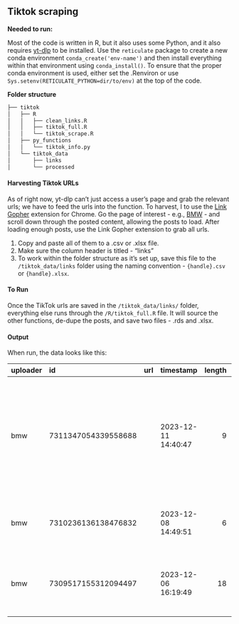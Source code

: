 
<!-- README.md is generated from README.Rmd. Please edit that file -->

## Tiktok scraping

**Needed to run:**

Most of the code is written in R, but it also uses some Python, and it
also requires [yt-dlp](https://github.com/yt-dlp/yt-dlp) to be
installed. Use the `reticulate` package to create a new conda
environment `conda_create('env-name')` and then install everything
within that environment using `conda_install()`. To ensure that the
proper conda environment is used, either set the .Renviron or use
`Sys.setenv(RETICULATE_PYTHON=dir/to/env)` at the top of the code.

**Folder structure**

``` r
├── tiktok
│   ├── R
│   │   ├── clean_links.R
│   │   ├── tiktok_full.R
│   │   └── tiktok_scrape.R
│   ├── py_functions
│   │   └── tiktok_info.py
│   └── tiktok_data
│       ├── links
│       └── processed
```

#### Harvesting Tiktok URLs

As of right now, yt-dlp can’t just access a user’s page and grab the
relevant urls; we have to feed the urls into the function. To harvest, I
to use the [Link
Gopher](https://chrome.google.com/webstore/detail/link-gopher/bpjdkodgnbfalgghnbeggfbfjpcfamkf)
extension for Chrome. Go the page of interest - e.g.,
[BMW](https://www.tiktok.com/@bmw?lang=en) - and scroll down through the
posted content, allowing the posts to load. After loading enough posts,
use the Link Gopher extension to grab all urls.

1.  Copy and paste all of them to a .csv or .xlsx file.
2.  Make sure the column header is titled - “links”
3.  To work within the folder structure as it’s set up, save this file
    to the `/tiktok_data/links` folder using the naming convention -
    `{handle}.csv` or `{handle}.xlsx`.

#### To Run

Once the TikTok urls are saved in the `/tiktok_data/links/` folder,
everything else runs through the `/R/tiktok_full.R` file. It will source
the other functions, de-dupe the posts, and save two files - .rds and
.xlsx.

#### Output

When run, the data looks like this:

<table>
<thead>
<tr>
<th style="text-align:left;">
uploader
</th>
<th style="text-align:left;">
id
</th>
<th style="text-align:left;">
url
</th>
<th style="text-align:left;">
timestamp
</th>
<th style="text-align:right;">
length
</th>
<th style="text-align:left;">
post_text
</th>
<th style="text-align:right;">
view_count
</th>
<th style="text-align:right;">
like_count
</th>
<th style="text-align:right;">
repost_count
</th>
<th style="text-align:right;">
comment_count
</th>
<th style="text-align:left;">
music_artist
</th>
<th style="text-align:left;">
music_track
</th>
<th style="text-align:left;">
download_url
</th>
<th style="text-align:left;">
hashtags
</th>
<th style="text-align:left;">
at_mentions
</th>
</tr>
</thead>
<tbody>
<tr>
<td style="text-align:left;">
bmw
</td>
<td style="text-align:left;">
7311347054339558688
</td>
<td style="text-align:left;">
<https://www.tiktok.com/@6811960716250203142/video/7311347054339558688>
</td>
<td style="text-align:left;">
2023-12-11 14:40:47
</td>
<td style="text-align:right;">
9
</td>
<td style="text-align:left;">
The i7 is a paid actor \#BMWi7 \#carsoftiktok \#ThisIsForwardism
\#bmwlove \#fy The \#BMW i7 xDrive60: Power consumption/100 km, CO2
emission/km, weighted comb.: 19.6–18.4 kWh, 0 g. Electric range: 590–625
km. According to WLTP, b.mw/Further_Info.
</td>
<td style="text-align:right;">
10426
</td>
<td style="text-align:right;">
847
</td>
<td style="text-align:right;">
0
</td>
<td style="text-align:right;">
20
</td>
<td style="text-align:left;">
Tiktok / IG strategy 🚀
</td>
<td style="text-align:left;">
original sound
</td>
<td style="text-align:left;">
<https://v16m-us.tiktokcdn.com/76ed922db436aac6b03a496e6a38137f/65780fe6/video/tos/useast2a/tos-useast2a-ve-0068c001-euttp/oQyRI3rCABitSolYiHwAPi91fhnpFEuII4uv0I/?a=1180&ch=0&cr=13&dr=0&lr=all&cd=0%7C0%7C0%7C&cv=1&br=952&bt=476&bti=OHYpOTY0Zik3OjlmOm01MzE6ZDQ0MDo%3D&cs=2&ds=4&ft=iueGFy7oZZv0PD1MuK2xg9wEYQmYkEeC~&mime_type=video_mp4&qs=15&rc=OjM6NTpoZmc3aTU1O2c6aEBpM2V3ZW85cjhrbzMzZjczM0BfNTE0NWM2NTIxXmFgNjNhYSNlMmkxMmQ0cm9gLS1kMWNzcw%3D%3D&l=202312120146340B58A398BD8AA512D3F9&btag=e00088000&cc=24>
</td>
<td style="text-align:left;">
\#BMWi7 , \#carsoftiktok , \#ThisIsForwardism, \#bmwlove , \#fy , \#BMW
</td>
<td style="text-align:left;">
</td>
</tr>
<tr>
<td style="text-align:left;">
bmw
</td>
<td style="text-align:left;">
7310236136138476832
</td>
<td style="text-align:left;">
<https://www.tiktok.com/@6811960716250203142/video/7310236136138476832>
</td>
<td style="text-align:left;">
2023-12-08 14:49:51
</td>
<td style="text-align:right;">
6
</td>
<td style="text-align:left;">
A NEUE vision is in sight 💛 100% Electric.  \#THEVisionNeueKlasse
\#TheNeueNew \#bmwlive \#FutureMobility \#fy
</td>
<td style="text-align:right;">
67262
</td>
<td style="text-align:right;">
5514
</td>
<td style="text-align:right;">
46
</td>
<td style="text-align:right;">
171
</td>
<td style="text-align:left;">
Lofuu & Shiloh Dynasty & dprk
</td>
<td style="text-align:left;">
love song (hesitations) (sped up)
</td>
<td style="text-align:left;">
<https://v19-us.tiktokcdn.com/34927f23b8d3090dfba279d16f5eaf2e/65780fe4/video/tos/useast2a/tos-useast2a-ve-0068-euttp/oglheLGTjIGM4I9VemIQYoEAWHegtsHB5KegS7/?a=1180&ch=0&cr=13&dr=0&lr=all&cd=0%7C0%7C0%7C&cv=1&br=574&bt=287&bti=OHYpOTY0Zik3OjlmOm01MzE6ZDQ0MDo%3D&cs=2&ds=4&ft=iueGFy7oZZv0PD1XuK2xg9wEYQmYkEeC~&mime_type=video_mp4&qs=15&rc=O2Q2OzVkNWc6OWU7ZDlpOEBpMzw0OHU5cjVsbzMzZjczM0AuLTM2XzMwNjUxNDMxX2AvYSM1cmQxMmRrbm1gLS1kMWNzcw%3D%3D&l=20231212014636B4BF297CC7517B13D88D&btag=e00088000&cc=25>
</td>
<td style="text-align:left;">
\#THEVisionNeueKlasse, \#TheNeueNew , \#bmwlive , \#FutureMobility ,
\#fy
</td>
<td style="text-align:left;">
</td>
</tr>
<tr>
<td style="text-align:left;">
bmw
</td>
<td style="text-align:left;">
7309517155312094497
</td>
<td style="text-align:left;">
<https://www.tiktok.com/@6811960716250203142/video/7309517155312094497>
</td>
<td style="text-align:left;">
2023-12-06 16:19:49
</td>
<td style="text-align:right;">
18
</td>
<td style="text-align:left;">
The perfect way to unwind 🧘 \#BMWRepost (IG: mr.sharknose) \#BMWlove
\#carsoftiktok \#BMWClassic \#BMW \#fy
</td>
<td style="text-align:right;">
52585
</td>
<td style="text-align:right;">
3470
</td>
<td style="text-align:right;">
23
</td>
<td style="text-align:right;">
52
</td>
<td style="text-align:left;">
lolayounggg
</td>
<td style="text-align:left;">
Conceited
</td>
<td style="text-align:left;">
<https://v19-us.tiktokcdn.com/ff32fe6fda4a8d907d3a8a159275063e/65780ff2/video/tos/useast2a/tos-useast2a-ve-0068c001-euttp/o87CENyDdB1wSAC49IqwvWIQiBXiZEn6T0CNq/?a=1180&ch=0&cr=13&dr=0&lr=all&cd=0%7C0%7C0%7C&cv=1&br=2376&bt=1188&bti=OHYpOTY0Zik3OjlmOm01MzE6ZDQ0MDo%3D&cs=2&ds=4&ft=iueGFy7oZZv0PD1w0K2xg9wEYQmYkEeC~&mime_type=video_mp4&qs=15&rc=aTwzPDw3aDM3O2hkaDQ7M0BpajYzZHI5cnQ8bzMzZjczM0BjLS02Xi5gNjQxYTZhM141YSNubmUuMmRrb2xgLS1kMWNzcw%3D%3D&l=20231212014638FD544B02417B05136C82&btag=e00088000&cc=25>
</td>
<td style="text-align:left;">
\#BMWRepost , \#BMWlove , \#carsoftiktok, \#BMWClassic , \#BMW , \#fy
</td>
<td style="text-align:left;">
</td>
</tr>
</tbody>
</table>
